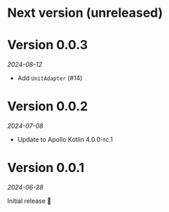 # Next version (unreleased)

# Version 0.0.3
_2024-08-12_

* Add `UnitAdapter` (#14)

# Version 0.0.2
_2024-07-08_

* Update to Apollo Kotlin 4.0.0-rc.1

# Version 0.0.1
_2024-06-28_

Initial release 🎉
